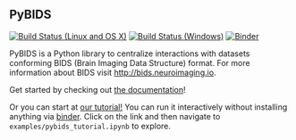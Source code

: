 ## PyBIDS
[![Build Status (Linux and OS X)](https://travis-ci.org/INCF/pybids.svg?branch=master)](https://travis-ci.org/INCF/pybids)
[![Build Status (Windows)](https://ci.appveyor.com/api/projects/status/5aa4c6e3m15ew4v7?svg=true)](https://ci.appveyor.com/project/chrisfilo/pybids-ilb80)
[![Binder](https://mybinder.org/badge.svg)](https://mybinder.org/v2/gh/INCF/pybids/master)

PyBIDS is a Python library to centralize interactions with datasets conforming
BIDS (Brain Imaging Data Structure) format.  For more information about BIDS
visit http://bids.neuroimaging.io.

Get started by checking out [the documentation](https://incf.github.io/pybids)!

Or you can start at [our tutorial!](examples/pybids%20tutorial.ipynb) You can run it interactively without installing anything via [binder](https://mybinder.org/v2/gh/INCF/pybids/master). Click on the link and then navigate to `examples/pybids_tutorial.ipynb` to explore.
